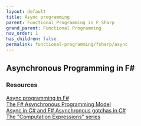 ```yaml
---
layout: default
title: Async programming
parent: Functional Programming in F Sharp
grand_parent: Functional Programming
nav_order: 1
has_children: false
permalink: functional-programming/fsharp/async
---
```


## Asynchronous Programming in F#

### Resources

[Async programming in F#](https://docs.microsoft.com/en-us/dotnet/fsharp/tutorials/asynchronous-and-concurrent-programming/async)  
[The F# Asynchronous Programming Model](https://www.microsoft.com/en-us/research/publication/the-f-asynchronous-programming-model/)  
[Async in C# and F# Asynchronous gotchas in C#](http://tomasp.net/blog/csharp-async-gotchas.aspx/)  
[The "Computation Expressions" series](https://fsharpforfunandprofit.com/series/computation-expressions.html)  